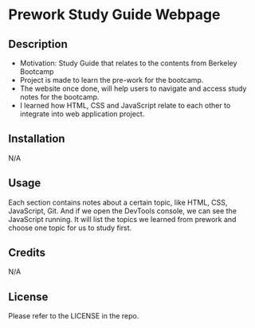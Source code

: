 # Prework Study Guide Webpage

## Description


- Motivation: Study Guide that relates to the contents from Berkeley Bootcamp
- Project is made to learn the pre-work for the bootcamp.
- The website once done, will help users to navigate and access study notes for the bootcamp.
- I learned how HTML, CSS and JavaScript relate to each other to integrate into web application project.


## Installation

N/A

## Usage

Each section contains notes about a certain topic, like HTML, CSS, JavaScript, Git. And if we open the DevTools console, we can see the JavaScript running. It will list the topics we learned from prework and choose one topic for us to study first.

## Credits

N/A

## License

Please refer to the LICENSE in the repo.